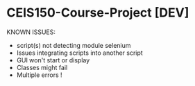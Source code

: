 # CEIS150-Course-Project [DEV] 

KNOWN ISSUES:

- script(s) not detecting module selenium
- Issues integrating scripts into another script
- GUI won't start or display
- Classes might fail
- Multiple errors !
